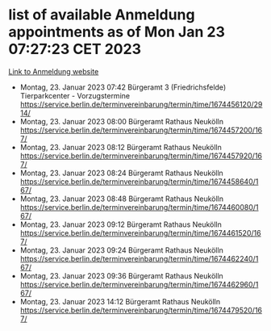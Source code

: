 # list of available Anmeldung appointments as of Mon Jan 23 07:27:23 CET 2023
[Link to Anmeldung website](https://service.berlin.de/terminvereinbarung/termin/tag.php?termin=0&anliegen[]=120686&dienstleisterlist=122210,122217,327316,122219,327312,122227,327314,122231,327346,122243,327348,122252,329742,122260,329745,122262,329748,122254,329751,122271,327278,122273,327274,122277,327276,330436,122280,327294,122282,327290,122284,327292,327539,122291,327270,122285,327266,122286,327264,122296,327268,150230,329760,122301,327282,122297,327286,122294,327284,122312,329763,122314,329775,122304,327330,122311,327334,122309,327332,122281,327352,122279,329772,122276,327324,122274,327326,122267,329766,122246,327318,122251,327320,122257,327322,122208,327298,122226,327300,121362,121364&herkunft=http%3A%2F%2Fservice.berlin.de%2Fdienstleistung%2F120686%2F)
- Montag, 23. Januar 2023 07:42 Bürgeramt 3 (Friedrichsfelde) Tierparkcenter - Vorzugstermine https://service.berlin.de/terminvereinbarung/termin/time/1674456120/2914/
- Montag, 23. Januar 2023 08:00 Bürgeramt Rathaus Neukölln https://service.berlin.de/terminvereinbarung/termin/time/1674457200/167/
- Montag, 23. Januar 2023 08:12 Bürgeramt Rathaus Neukölln https://service.berlin.de/terminvereinbarung/termin/time/1674457920/167/
- Montag, 23. Januar 2023 08:24 Bürgeramt Rathaus Neukölln https://service.berlin.de/terminvereinbarung/termin/time/1674458640/167/
- Montag, 23. Januar 2023 08:48 Bürgeramt Rathaus Neukölln https://service.berlin.de/terminvereinbarung/termin/time/1674460080/167/
- Montag, 23. Januar 2023 09:12 Bürgeramt Rathaus Neukölln https://service.berlin.de/terminvereinbarung/termin/time/1674461520/167/
- Montag, 23. Januar 2023 09:24 Bürgeramt Rathaus Neukölln https://service.berlin.de/terminvereinbarung/termin/time/1674462240/167/
- Montag, 23. Januar 2023 09:36 Bürgeramt Rathaus Neukölln https://service.berlin.de/terminvereinbarung/termin/time/1674462960/167/
- Montag, 23. Januar 2023 14:12 Bürgeramt Rathaus Neukölln https://service.berlin.de/terminvereinbarung/termin/time/1674479520/167/
